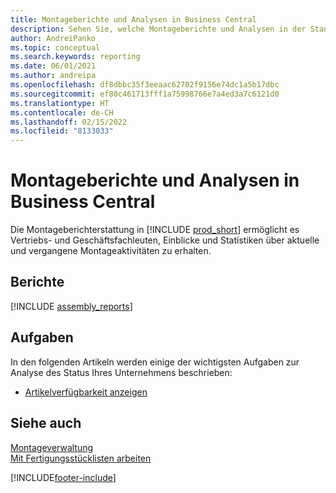 ```yaml
---
title: Montageberichte und Analysen in Business Central
description: Sehen Sie, welche Montageberichte und Analysen in der Standardversion von Business Central verfügbar sind, damit Sie Ihr Unternehmen im Auge behalten können.
author: AndreiPanko
ms.topic: conceptual
ms.search.keywords: reporting
ms.date: 06/01/2021
ms.author: andreipa
ms.openlocfilehash: df8dbbc35f3eeaac62702f9156e74dc1a5b17dbc
ms.sourcegitcommit: ef80c461713fff1a75998766e7a4ed3a7c6121d0
ms.translationtype: HT
ms.contentlocale: de-CH
ms.lasthandoff: 02/15/2022
ms.locfileid: "8133033"
---
```

# <a name="assembly-reports-and-analytics-in-business-central"></a>Montageberichte und Analysen in Business Central

Die Montageberichterstattung in [!INCLUDE [prod_short](includes/prod_short.md)] ermöglicht es Vertriebs- und Geschäftsfachleuten, Einblicke und Statistiken über aktuelle und vergangene Montageaktivitäten zu erhalten.  

## <a name="reports"></a>Berichte
[!INCLUDE [assembly_reports](includes/assembly-reports-include.md)]

## <a name="tasks"></a>Aufgaben

In den folgenden Artikeln werden einige der wichtigsten Aufgaben zur Analyse des Status Ihres Unternehmens beschrieben:

* [Artikelverfügbarkeit anzeigen](inventory-how-availability-overview.md)

## <a name="see-also"></a>Siehe auch

[Montageverwaltung](assembly-assemble-items.md)  
[Mit Fertigungsstücklisten arbeiten](inventory-how-work-boms.md)  


[!INCLUDE[footer-include](includes/footer-banner.md)]
